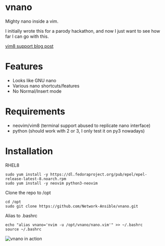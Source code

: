 # vnano

Mighty nano inside a vim.

I initially wrote this for a parody hackathon, and now
I just want to see how far I can go with this.

[vim8 support blog post](https://nims11.github.io/blog/vim-nano)

# Features

- Looks like GNU nano
- Various nano shortcuts/features
- No Normal/Insert mode

# Requirements

- neovim/vim8 (terminal support abused to replicate nano interface)
- python (should work with 2 or 3, I only test it on py3 nowadays)

# Installation

RHEL8
```
sudo yum install -y https://dl.fedoraproject.org/pub/epel/epel-release-latest-8.noarch.rpm
sudo yum install -y neovim python3-neovim
```

Clone the repo to /opt
```
cd /opt
sudo git clone https://github.com/Network-Ansible/vnano.git
```

Alias to .bashrc
```
echo "alias vnano='nvim -u /opt/vnano/nano.vim'" >> ~/.bashrc
source ~/.bashrc
```

![vnano in action](https://raw.githubusercontent.com/nims11/vim-nano/master/screenshot.png)

